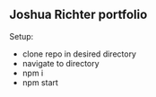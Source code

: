 ## Joshua Richter portfolio

Setup:

- clone repo in desired directory
- navigate to directory
- npm i
- npm start
